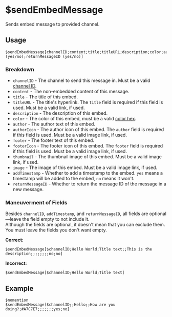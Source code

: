 # $sendEmbedMessage
Sends embed message to provided channel.

## Usage
```
$sendEmbedMessage[channelID;content;title;titleURL;description;color;author;authorIcon;footer;footerIcon;thumbnail;image;addTimestamp (yes/no);returnMessageID (yes/no)]
```

### Breakdown
- `channelID` - The channel to send this message in. Must be a valid [channel ID](https://support.discord.com/hc/en-us/articles/206346498-Where-can-I-find-my-User-Server-Message-ID).
- `content` - The non-embedded content of this message.
- `title` - The title of this embed.
- `titleURL` - The title's hyperlink. The `title` field is required if this field is used. Must be a valid link, if used.
- `description` - The description of this embed.
- `color` - The color of this embed, must be a valid [color hex](https://htmlcolorcodes.com/color-picker).
- `author` - The author text of this embed.
- `authorIcon` - The author icon of this embed. The `author` field is required if this field is used. Must be a valid image link, if used.
- `footer` - The footer text of this embed.
- `footerIcon` - The footer icon of this embed. The `footer` field is required if this field is used. Must be a valid image link, if used.
- `thumbnail` - The thumbnail image of this embed. Must be a valid image link, if used.
- `image` - The image of this embed. Must be a valid image link, if used.
- `addTimestamp` - Whether to add a timestamp to the embed. `yes` means a timestamp will be added to the embed, `no` means it won't.
- `returnMessageID` - Whether to return the message ID of the message in a new message. 

### Maneuverment of Fields
Besides `channelID`, `addTimestamp`, and `returnMessageID`, all fields are optional—leave the field empty to not include it.\
Although the fields are optional, it doesn't mean that you can exclude them. You must leave the fields you don't want empty.

**Correct:**
```
$sendEmbedMessage[$channelID;Hello World;Title text;;This is the description;;;;;;;;no;no]
```
**Incorrect:**
```
$sendEmbedMessage[$channelID;Hello World;Title text]
```

## Example
```
$nomention
$sendEmbedMessage[$channelID;;Hello;;How are you doing?;#A7C7E7;;;;;;;yes;no]
```
